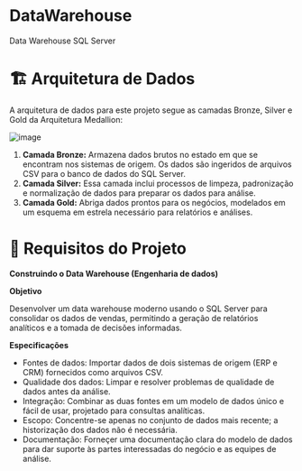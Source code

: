 # DataWarehouse
Data Warehouse SQL Server


# 🏗️ Arquitetura de Dados
A arquitetura de dados para este projeto segue as camadas Bronze, Silver e Gold da Arquitetura Medallion:

![image](https://github.com/user-attachments/assets/67dc365e-0469-4ba8-80c5-949d8b7051f0)

1. **Camada Bronze:** Armazena dados brutos no estado em que se encontram nos sistemas de origem. Os dados são ingeridos de arquivos CSV para o banco de dados do SQL Server.
2. **Camada Silver:** Essa camada inclui processos de limpeza, padronização e normalização de dados para preparar os dados para análise.
3. **Camada Gold:** Abriga dados prontos para os negócios, modelados em um esquema em estrela necessário para relatórios e análises.

# 🚀 Requisitos do Projeto
 **Construindo o Data Warehouse (Engenharia de dados)**
 
**Objetivo**

Desenvolver um data warehouse moderno usando o SQL Server para consolidar os dados de vendas, permitindo a geração de relatórios analíticos e a tomada de decisões informadas.

 **Especificações**
* Fontes de dados: Importar dados de dois sistemas de origem (ERP e CRM) fornecidos como arquivos CSV.
* Qualidade dos dados: Limpar e resolver problemas de qualidade de dados antes da análise.
* Integração: Combinar as duas fontes em um modelo de dados único e fácil de usar, projetado para consultas analíticas.
* Escopo: Concentre-se apenas no conjunto de dados mais recente; a historização dos dados não é necessária.
* Documentação: Forneçer uma documentação clara do modelo de dados para dar suporte às partes interessadas do negócio e as equipes de análise.

